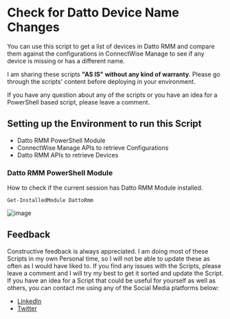 # Check for Datto Device Name Changes
You can use this script to get a list of devices in Datto RMM and compare them against the configurations in ConnectWise Manage to see if any device is missing or has a different name. 

I am sharing these scripts **"AS IS" without any kind of warranty**. Please go through the scripts' content before deploying in your environment.

If you have any question about any of the scripts or you have an idea for a PowerShell based script, please leave a comment.

## Setting up the Environment to run this Script
- Datto RMM PowerShell Module
- ConnectWise Manage APIs to retrieve Configurations
- Datto RMM APIs to retrieve Devices

### Datto RMM PowerShell Module
How to check if the current session has Datto RMM Module installed.
```
Get-InstalledModule DattoRmm
```
![image](https://user-images.githubusercontent.com/101617608/196299597-3c773f17-9d52-4fe8-acb2-f344a81a3bd6.png)


## Feedback
Constructive feedback is always appreciated. I am doing most of these Scripts in my own Personal time, so I will not be able to update these as often as I would have liked to. If you find any issues with the Scripts, please leave a comment and I will try my best to get it sorted and update the Script. If you have an idea for a Script that could be useful for yourself as well as others, you can contact me using any of the Social Media platforms below:
- [LinkedIn](https://www.linkedin.com/in/madhuperera/ "LinkedIn")
- [Twitter](https://twitter.com/madhu_perera "Twitter")
